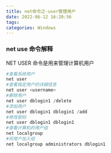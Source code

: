 ```yaml
---
title: net命令之-user管理用户
date: 2022-06-12 16:20:56
tags: 
categories: Windows
---
```


### net use 命令解释

NET USER 命令是用来管理计算机用户

```powershell
#查看系统用户
net user 
#查看指定用户的详细信息
net user <username>
#删除用户
net user dblogin1 /delete  
#添加用户
net user dblogin1 dblogin1 /add 
#修改密码
net user dblogin1 dblogin1  
#查看计算机的用户组
net localgroup
#将用户加入组
net localgroup administrators dblogin1
```

